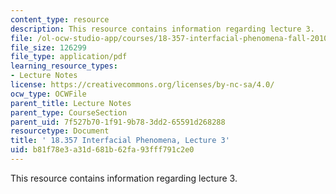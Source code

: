 ```yaml
---
content_type: resource
description: This resource contains information regarding lecture 3.
file: /ol-ocw-studio-app/courses/18-357-interfacial-phenomena-fall-2010/b81f78e3a31d681b62fa93fff791c2e0_MIT18_357F10_Lecture3.pdf
file_size: 126299
file_type: application/pdf
learning_resource_types:
- Lecture Notes
license: https://creativecommons.org/licenses/by-nc-sa/4.0/
ocw_type: OCWFile
parent_title: Lecture Notes
parent_type: CourseSection
parent_uid: 7f527b70-1f91-9b78-3dd2-65591d268288
resourcetype: Document
title: ' 18.357 Interfacial Phenomena, Lecture 3'
uid: b81f78e3-a31d-681b-62fa-93fff791c2e0
---
```

This resource contains information regarding lecture 3.
